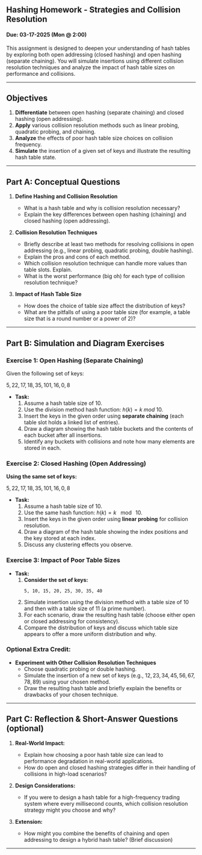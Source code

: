 ## Hashing Homework - Strategies and Collision Resolution

#### Due: 03-17-2025 (Mon @ 2:00)

This assignment is designed to deepen your understanding of hash tables by exploring both open addressing (closed hashing) and open hashing (separate chaining). You will simulate insertions using different collision resolution techniques and analyze the impact of hash table sizes on performance and collisions.

---

## Objectives

1. **Differentiate** between open hashing (separate chaining) and closed hashing (open addressing).
2. **Apply** various collision resolution methods such as linear probing, quadratic probing, and chaining.
3. **Analyze** the effects of poor hash table size choices on collision frequency.
4. **Simulate** the insertion of a given set of keys and illustrate the resulting hash table state.

---

## Part A: Conceptual Questions

1. **Define Hashing and Collision Resolution**

   - What is a hash table and why is collision resolution necessary?
   - Explain the key differences between open hashing (chaining) and closed hashing (open addressing).

2. **Collision Resolution Techniques**

   - Briefly describe at least two methods for resolving collisions in open addressing (e.g., linear probing, quadratic probing, double hashing).
   - Explain the pros and cons of each method.
   - Which collision resolution technique can handle more values than table slots. Explain.
   - What is the worst performance (big oh) for each type of collision resolution technique?

3. **Impact of Hash Table Size**
   - How does the choice of table size affect the distribution of keys?
   - What are the pitfalls of using a poor table size (for example, a table size that is a round number or a power of 2)?

---

## Part B: Simulation and Diagram Exercises

### Exercise 1: Open Hashing (Separate Chaining)

Given the following set of keys:

$5, 22, 17, 18, 35, 101, 16, 0, 8$

- **Task:**
  1. Assume a hash table size of $10$.
  2. Use the division method hash function: $h(k) = k\ mod\ 10$.
  3. Insert the keys in the given order using **separate chaining** (each table slot holds a linked list of entries).
  4. Draw a diagram showing the hash table buckets and the contents of each bucket after all insertions.
  5. Identify any buckets with collisions and note how many elements are stored in each.

### Exercise 2: Closed Hashing (Open Addressing)

**Using the same set of keys:**

$5, 22, 17, 18, 35, 101, 16, 0, 8$

- **Task:**
  1. Assume a hash table size of $10$.
  2. Use the same hash function: $h(k) = k\ \mod\ 10$.
  3. Insert the keys in the given order using **linear probing** for collision resolution.
  4. Draw a diagram of the hash table showing the index positions and the key stored at each index.
  5. Discuss any clustering effects you observe.

### Exercise 3: Impact of Poor Table Sizes

- **Task:**
  1. **Consider the set of keys:**
     ```
     5, 10, 15, 20, 25, 30, 35, 40
     ```
  2. Simulate insertion using the division method with a table size of $10$ and then with a table size of $11$ (a prime number).
  3. For each scenario, draw the resulting hash table (choose either open or closed addressing for consistency).
  4. Compare the distribution of keys and discuss which table size appears to offer a more uniform distribution and why.

### Optional Extra Credit:

- **Experiment with Other Collision Resolution Techniques**
  - Choose quadratic probing or double hashing.
  - Simulate the insertion of a new set of keys (e.g., $12, 23, 34, 45, 56, 67, 78, 89$) using your chosen method.
  - Draw the resulting hash table and briefly explain the benefits or drawbacks of your chosen technique.

---

## Part C: Reflection & Short-Answer Questions (optional)

1. **Real-World Impact:**

   - Explain how choosing a poor hash table size can lead to performance degradation in real-world applications.
   - How do open and closed hashing strategies differ in their handling of collisions in high-load scenarios?

2. **Design Considerations:**

   - If you were to design a hash table for a high-frequency trading system where every millisecond counts, which collision resolution strategy might you choose and why?

3. **Extension:**
   - How might you combine the benefits of chaining and open addressing to design a hybrid hash table? (Brief discussion)

---
